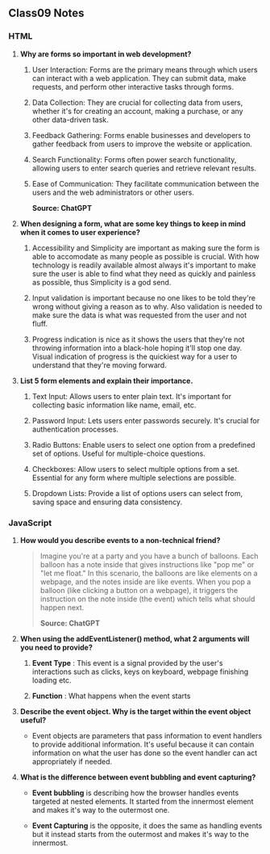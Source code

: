## Class09 Notes

### HTML

1. **Why are forms so important in web development?**

    1. User Interaction: Forms are the primary means through which users can interact with a web application. They can submit data, make requests, and perform other interactive tasks through forms.

    2. Data Collection: They are crucial for collecting data from users, whether it's for creating an account, making a purchase, or any other data-driven task.

    3. Feedback Gathering: Forms enable businesses and developers to gather feedback from users to improve the website or application.

    4. Search Functionality: Forms often power search functionality, allowing users to enter search queries and retrieve relevant results.

    5. Ease of Communication: They facilitate communication between the users and the web administrators or other users.<div>
    **Source: ChatGPT**

2. **When designing a form, what are some key things to keep in mind when it comes to user experience?**

    1. Accessibility and Simplicity are important as making sure the form is able to accomodate as many people as possible is crucial.  With how technology is readily available almost always it's important to make sure the user is able to find what they need as quickly and painless as possible, thus Simplicity is a god send.

    2. Input validation is important because no one likes to be told they're wrong without giving a reason as to why.  Also validation is needed to make sure the data is what was requested from the user and not fluff.

    3. Progress indication is nice as it shows the users that they're not throwing information into a black-hole hoping it'll stop one day.  Visual indication of progress is the quickiest way for a user to understand that they're moving forward.

3. **List 5 form elements and explain their importance.**

    1. Text Input: Allows users to enter plain text. It's important for collecting basic information like name, email, etc.

    2. Password Input: Lets users enter passwords securely. It's crucial for authentication processes.

    3. Radio Buttons: Enable users to select one option from a predefined set of options. Useful for multiple-choice questions.

    4. Checkboxes: Allow users to select multiple options from a set. Essential for any form where multiple selections are possible.

    5. Dropdown Lists: Provide a list of options users can select from, saving space and ensuring data consistency.

### JavaScript

1. **How would you describe events to a non-technical friend?**

    > Imagine you're at a party and you have a bunch of balloons. Each balloon has a note inside that gives instructions like "pop me" or "let me float." In this scenario, the balloons are like elements on a webpage, and the notes inside are like events. When you pop a balloon (like clicking a button on a webpage), it triggers the instruction on the note inside (the event) which tells what should happen next. <div>
    **Source: ChatGPT**
2. **When using the addEventListener() method, what 2 arguments will you need to provide?**

    1. **Event Type** : This event is a signal provided by the user's interactions such as clicks, keys on keyboard, webpage finishing loading etc.

    2. **Function** : What happens when the event starts

3. **Describe the event object. Why is the target within the event object useful?**

    - Event objects are parameters that pass information to event handlers to provide additional information.  It's useful because it can contain information on what the user has done so the event handler can act appropriately if needed.

4. **What is the difference between event bubbling and event capturing?**

    - **Event bubbling** is describing how the browser handles events targeted at nested elements.  It started from the innermost element and makes it's way to the outermost one.

    - **Event Capturing** is the opposite, it does the same as handling events but it instead starts from the outermost and makes it's way to the innermost.
